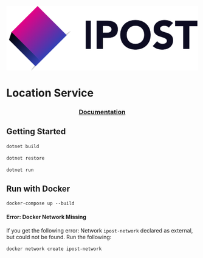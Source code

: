 ![ipost-logo](https://github.com/FIPost/docs/blob/master/assets/logo-name.png?raw=true)
# Location Service
<h3 align="center">
  <a href="https://github.com/FIPost/docs">Documentation</a>
</h3>

## Getting Started
```zsh
dotnet build
```
```zsh
dotnet restore
```
```zsh
dotnet run
```

## Run with Docker
```
docker-compose up --build
```

#### Error: Docker Network Missing
If you get the following error:
Network `ipost-network` declared as external, but could not be found. Run the following:
```zsh
docker network create ipost-network
```
